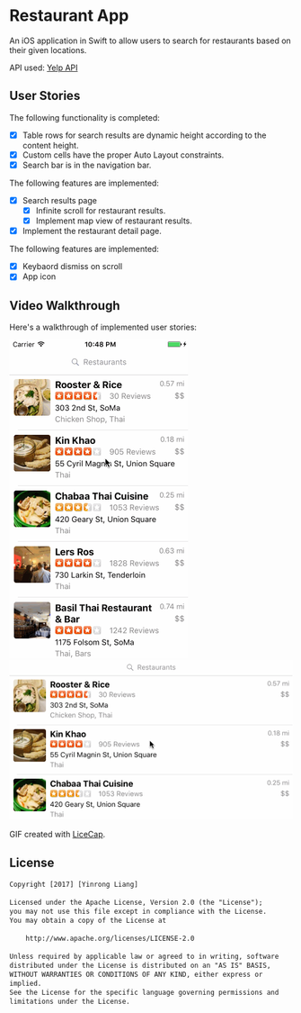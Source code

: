# Restaurant App

An iOS application in Swift to allow users to search for restaurants based on their given locations.

API used: [Yelp API](http://www.yelp.com/developers/documentation/v2/search_api)

## User Stories

The following functionality is completed:

- [x] Table rows for search results are dynamic height according to the content height.
- [x] Custom cells have the proper Auto Layout constraints.
- [x] Search bar is in the navigation bar.

The following features are implemented:

- [x] Search results page
   - [x] Infinite scroll for restaurant results.
   - [x] Implement map view of restaurant results.
- [x] Implement the restaurant detail page.

The following features are implemented:

- [x] Keybaord dismiss on scroll
- [x] App icon

## Video Walkthrough 

Here's a walkthrough of implemented user stories:

<img src='Demo-P.gif' title='Video Walkthrough Portrait' width='' alt='Video Walkthrough Portrait' />
<img src='Demo-L.gif' title='Video Walkthrough Landscape' width='' alt='Video Walkthrough Landscape' />

GIF created with [LiceCap](http://www.cockos.com/licecap/).

## License

    Copyright [2017] [Yinrong Liang]

    Licensed under the Apache License, Version 2.0 (the "License");
    you may not use this file except in compliance with the License.
    You may obtain a copy of the License at

        http://www.apache.org/licenses/LICENSE-2.0

    Unless required by applicable law or agreed to in writing, software
    distributed under the License is distributed on an "AS IS" BASIS,
    WITHOUT WARRANTIES OR CONDITIONS OF ANY KIND, either express or implied.
    See the License for the specific language governing permissions and
    limitations under the License.
